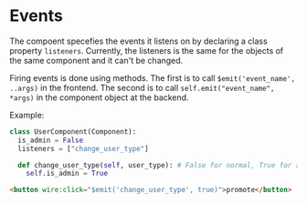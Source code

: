 
# Events

The compoent specefies the events it listens on by declaring a class property `listeners`. Currently, the listeners is the same for the objects of the same component and it can't be changed.

Firing events is done using methods. The first is to call `$emit('event_name', ..args)` in the frontend. The second is to call `self.emit("event_name", *args)` in the component object at the backend.

Example:

```python
class UserComponent(Component):
  is_admin = False
  listeners = ["change_user_type"]

  def change_user_type(self, user_type): # False for normal, True for admin
    self.is_admin = True
```

```html
<button wire:click="$emit('change_user_type', true)">promote</button>
```